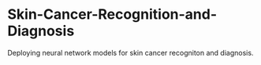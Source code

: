 # Skin-Cancer-Recognition-and-Diagnosis
Deploying neural network models for skin cancer recogniton  and diagnosis.
